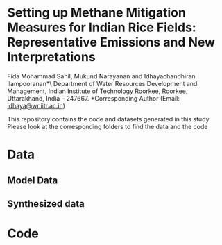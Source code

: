 # Setting up Methane Mitigation Measures for Indian Rice Fields: Representative Emissions and New Interpretations 
Fida Mohammad Sahil, Mukund Narayanan and Idhayachandhiran Ilampooranan*\\
Department of Water Resources Development and Management, Indian Institute of Technology Roorkee, Roorkee, Uttarakhand, India – 247667.
*Corresponding Author (Email: idhaya@wr.iitr.ac.in) 

This repository contains the code and datasets generated in this study. Please look at the corresponding folders to find the data and the code


# Data

## Model Data
## Synthesized data

# Code
